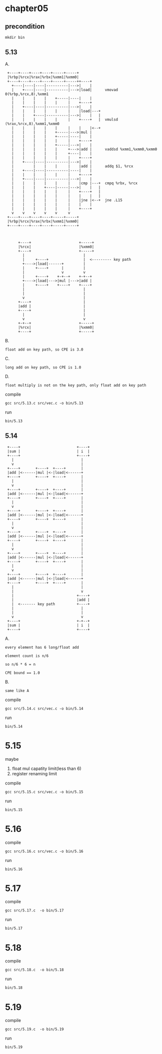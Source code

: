 # chapter05

## precondition
````shell
mkdir bin
````

## 5.13
A.

     +----+----+----+----+-----+-----+
     |%rbp|%rcx|%rax|%rbx|%xmm1|%xmm0|
     +----+----+----+----+-----+-----++----+
       +----|----|----|----------|--->|    |
       |    +----|----|----------|--->|load|      vmovad 0(%rbp,%rcx,8),%xmm1
       |    |    |    |    +-----|----|    |
       |    |    |    |    |     |    +----+
       |    +----|----|----------|--->|    |
       |    |    |    |    |     |    |load|---+
       |    |    +----|----------|--->|    |   |
       |    |    |    |    |     |    +----+   |  vmulsd (%rax,%rcx,8),%xmm1,%xmm0
       |    |    |    |    |     |    |    |<--+
       |    |    |    |    +-----|--->|mul |
       |    |    |    |    +-----|----|    |
       |    |    |    |    |     |    +----+
       |    |    |    |    +-----|--->|    |
       |    |    |    |    |     +--->|add |      vaddsd %xmm1,%xmm0,%xmm0
       |    |    |    |    |     +----|    |
       |    |    |    |    |     |    +----+
       |    +----|----|----------|--->|    |
       |         |    |    |     |    |add |      addq $1, %rcx
       |    +----|----|----------|----|    |
       |    |    |    |    |     |    +----+
       |    +----|----|----------|--->|    |
       |    |    |    |    |     |    |cmp |---+  cmpq %rbx, %rcx
       |    |    |    +----|-----|--->|    |   |
       |    |    |    |    |     |    +----+   |
       |    |    |    |    |     |    |    |   |
       |    |    |    |    |     |    |jne |<--+  jne .L15
       |    |    |    |    |     |    |    |
       |    |    |    |    |     |    +----+
       v    v    v    v    v     v
     +----+----+----+----+-----+-----+
     |%rbp|%rcx|%rax|%rbx|%xmm1|%xmm0|
     +----+----+----+----+-----+-----+



          +----+                      +-----+
          |%rcx|                      |%xmm0|
          +----+                      +-----+
            |                           |
            |     +----+                |  <--------- key path
            +---->|load|------+         |
            |     +----+      |         |
            |                 v         v
            |     +----+    +-+--+    +-+--+
            +---->|load|--->|mul |--->|add |
            |     +----+    +----+    +----+
            |                           |
            |                           |
            v                           |
          +----+                        |
          |add |                        |
          +----+                        |
            |                           |
            v                           v
          +-+--+                      +-----+
          |%rcx|                      |%xmm0|
          +----+                      +-----+

B.

    float add on key path, so CPE is 3.0

C.

    long add on key path, so CPE is 1.0

D.

    float multiply is not on the key path, only float add on key path

compile

    gcc src/5.13.c src/vec.c -o bin/5.13

run 

    bin/5.13

## 5.14


     +----+                          +----+
     |sum |                          | i  |
     +----+                          +----+
       |                               |
       v                               |
     +----+       +----+  +----+       |
     |add |<------|mul |<-|load|<------+
     +----+       +----+  +----+       |
       |                               |
       v                               |
     +----+       +----+  +----+       |
     |add |<------|mul |<-|load|<------+
     +----+       +----+  +----+       |
       |                               |
       v                               |
     +----+       +----+  +----+       |
     |add |<------|mul |<-|load|<------+
     +----+       +----+  +----+       |
       |                               |
       v                               |
     +----+       +----+  +----+       |
     |add |<------|mul |<-|load|<------+
     +----+       +----+  +----+       |
       |                               |
       v                               |
     +----+       +----+  +----+       |
     |add |<------|mul |<-|load|<------+
     +----+       +----+  +----+       |
       |                               |
       v                               |
     +----+       +----+  +----+       |
     |add |<------|mul |<-|load|<------+
     +----+       +----+  +----+       |
       |                               |
       |                               v
       |                             +----+
       |                             |add |
       |  <------- key path          +----+
       |                               |
       |                               |
       v                               v
     +----+                          +-+--+
     |sum |                          | i  |
     +----+                          +----+

A.

    every element has 6 long/float add

    element count is n/6

    so n/6 * 6 = n

    CPE bound == 1.0

B.

    same like A


compile

    gcc src/5.14.c src/vec.c -o bin/5.14

run 

    bin/5.14


# 5.15

maybe

1. float mul capatity limit(less than 6)
2. register renaming limit

compile

    gcc src/5.15.c src/vec.c -o bin/5.15

run 

    bin/5.15


# 5.16

compile

    gcc src/5.16.c src/vec.c -o bin/5.16

run 

    bin/5.16

# 5.17

compile

    gcc src/5.17.c  -o bin/5.17

run 

    bin/5.17

# 5.18

compile

    gcc src/5.18.c  -o bin/5.18

run 

    bin/5.18

# 5.19

compile

    gcc src/5.19.c  -o bin/5.19

run 

    bin/5.19